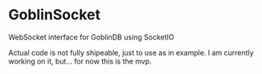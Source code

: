 # GoblinSocket
WebSocket interface for GoblinDB using SocketIO

Actual code is not fully shipeable, just to use as in example. I am currently working on it, but... for now this is the mvp.
